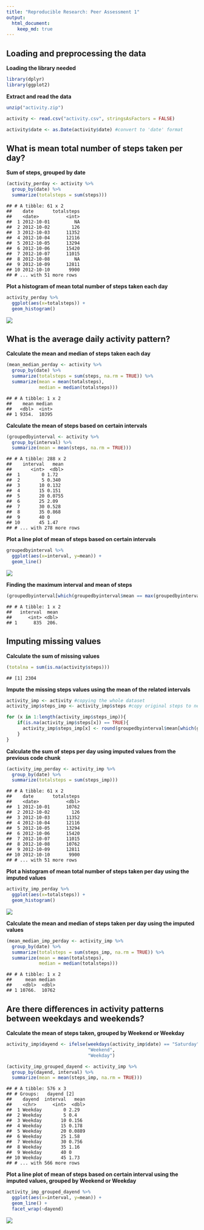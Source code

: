 ```yaml
---
title: "Reproducible Research: Peer Assessment 1"
output: 
  html_document:
    keep_md: true
---
```



## Loading and preprocessing the data

**Loading the library needed**


```r
library(dplyr)
library(ggplot2)
```

**Extract and read the data**


```r
unzip("activity.zip")

activity <- read.csv("activity.csv", stringsAsFactors = FALSE)

activity$date <- as.Date(activity$date) #convert to 'date' format
```


## What is mean total number of steps taken per day?

**Sum of steps, grouped by date**


```r
(activity_perday <- activity %>%
  group_by(date) %>%
  summarize(totalsteps = sum(steps)))
```

```
## # A tibble: 61 x 2
##    date       totalsteps
##    <date>          <int>
##  1 2012-10-01         NA
##  2 2012-10-02        126
##  3 2012-10-03      11352
##  4 2012-10-04      12116
##  5 2012-10-05      13294
##  6 2012-10-06      15420
##  7 2012-10-07      11015
##  8 2012-10-08         NA
##  9 2012-10-09      12811
## 10 2012-10-10       9900
## # ... with 51 more rows
```

**Plot a histogram of mean total number of steps taken each day**


```r
activity_perday %>%
  ggplot(aes(x=totalsteps)) +
  geom_histogram()
```

![](PA1_template_files/figure-html/unnamed-chunk-3-1.png)<!-- -->

## What is the average daily activity pattern?

**Calculate the mean and median of steps taken each day**


```r
(mean_median_perday <- activity %>%
  group_by(date) %>%
  summarize(totalsteps = sum(steps, na.rm = TRUE)) %>%
  summarize(mean = mean(totalsteps),
            median = median(totalsteps)))
```

```
## # A tibble: 1 x 2
##    mean median
##   <dbl>  <int>
## 1 9354.  10395
```

**Calculate the mean of steps based on certain intervals**


```r
(groupedbyinterval <- activity %>%
  group_by(interval) %>%
  summarize(mean = mean(steps, na.rm = TRUE)))
```

```
## # A tibble: 288 x 2
##    interval   mean
##       <int>  <dbl>
##  1        0 1.72  
##  2        5 0.340 
##  3       10 0.132 
##  4       15 0.151 
##  5       20 0.0755
##  6       25 2.09  
##  7       30 0.528 
##  8       35 0.868 
##  9       40 0     
## 10       45 1.47  
## # ... with 278 more rows
```

**Plot a line plot of mean of steps based on certain intervals**


```r
groupedbyinterval %>%
  ggplot(aes(x=interval, y=mean)) + 
  geom_line()
```

![](PA1_template_files/figure-html/unnamed-chunk-6-1.png)<!-- -->

**Finding the maximum interval and mean of steps**


```r
(groupedbyinterval[which(groupedbyinterval$mean == max(groupedbyinterval$mean)),])
```

```
## # A tibble: 1 x 2
##   interval  mean
##      <int> <dbl>
## 1      835  206.
```


## Imputing missing values

**Calculate the sum of missing values**


```r
(totalna = sum(is.na(activity$steps)))
```

```
## [1] 2304
```

**Impute the missing steps values using the mean of the related intervals**


```r
activity_imp <- activity #copying the whole dataset
activity_imp$steps_imp <- activity_imp$steps #copy original steps to new column

for (x in 1:length(activity_imp$steps_imp)){
    if(is.na(activity_imp$steps[x]) == TRUE){
      activity_imp$steps_imp[x] <- round(groupedbyinterval$mean[which(groupedbyinterval$interval == activity_imp$interval[x])])
    }
}
```

**Calculate the sum of steps per day using imputed values from the previous code chunk**


```r
(activity_imp_perday <- activity_imp %>%
  group_by(date) %>%
  summarize(totalsteps = sum(steps_imp)))
```

```
## # A tibble: 61 x 2
##    date       totalsteps
##    <date>          <dbl>
##  1 2012-10-01      10762
##  2 2012-10-02        126
##  3 2012-10-03      11352
##  4 2012-10-04      12116
##  5 2012-10-05      13294
##  6 2012-10-06      15420
##  7 2012-10-07      11015
##  8 2012-10-08      10762
##  9 2012-10-09      12811
## 10 2012-10-10       9900
## # ... with 51 more rows
```

**Plot a histogram of mean total number of steps taken per day using the imputed values**


```r
activity_imp_perday %>%
  ggplot(aes(x=totalsteps)) +
  geom_histogram()
```

![](PA1_template_files/figure-html/unnamed-chunk-11-1.png)<!-- -->

**Calculate the mean and median of steps taken per day using the imputed values**


```r
(mean_median_imp_perday <- activity_imp %>%
  group_by(date) %>%
  summarize(totalsteps = sum(steps_imp, na.rm = TRUE)) %>%
  summarize(mean = mean(totalsteps),
            median = median(totalsteps)))
```

```
## # A tibble: 1 x 2
##     mean median
##    <dbl>  <dbl>
## 1 10766.  10762
```


## Are there differences in activity patterns between weekdays and weekends?

**Calculate the mean of steps taken, grouped by Weekend or Weekday**


```r
activity_imp$dayend <- ifelse(weekdays(activity_imp$date) == "Saturday" | weekdays(activity_imp$date) == "Sunday", 
                              "Weekend", 
                              "Weekday")

(activity_imp_grouped_dayend <- activity_imp %>%
  group_by(dayend, interval) %>%
  summarize(mean = mean(steps_imp, na.rm = TRUE)))
```

```
## # A tibble: 576 x 3
## # Groups:   dayend [2]
##    dayend  interval   mean
##    <chr>      <int>  <dbl>
##  1 Weekday        0 2.29  
##  2 Weekday        5 0.4   
##  3 Weekday       10 0.156 
##  4 Weekday       15 0.178 
##  5 Weekday       20 0.0889
##  6 Weekday       25 1.58  
##  7 Weekday       30 0.756 
##  8 Weekday       35 1.16  
##  9 Weekday       40 0     
## 10 Weekday       45 1.73  
## # ... with 566 more rows
```

**Plot a line plot of mean of steps based on certain interval using the imputed values, grouped by Weekend or Weekday**


```r
activity_imp_grouped_dayend %>%
  ggplot(aes(x=interval, y=mean)) +
  geom_line() +
  facet_wrap(~dayend)
```

![](PA1_template_files/figure-html/unnamed-chunk-14-1.png)<!-- -->
